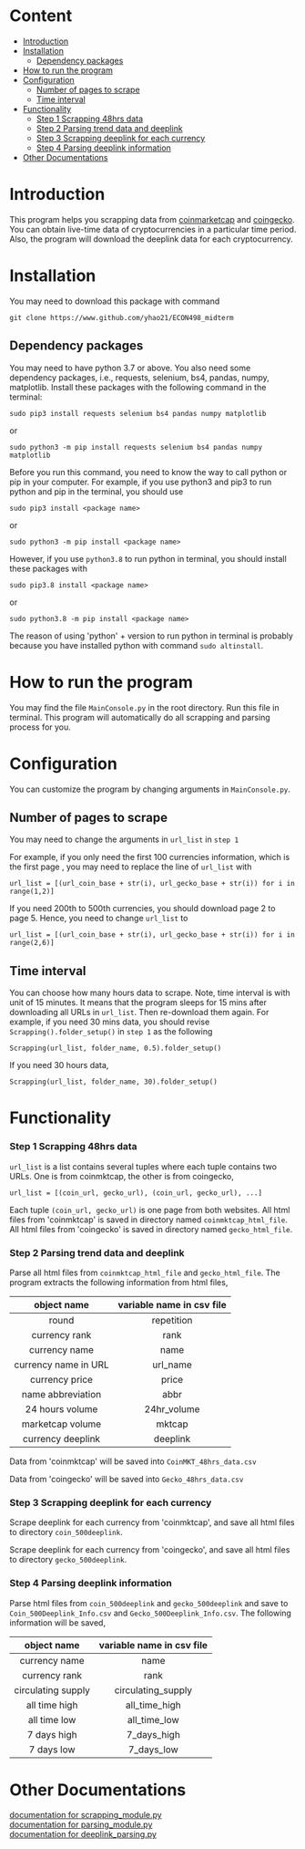 # Content
- [Introduction](#Introduction)  
- [Installation](#Installation)  
    - [Dependency packages](#Dependency-packages)  
- [How to run the program](#How-to-run-the-program)  
- [Configuration](#Configuration)  
    - [Number of pages to scrape](#Number-of-pages-to-scrape)  
    - [Time interval](#Time-interval)  
- [Functionality](#Functionality)  
    - [Step 1 Scrapping 48hrs data](#Step-1-Scrapping-48hrs-data)  
    - [Step 2 Parsing trend data and deeplink](#Step-2-Parsing-trend-data-and-deeplink)
    - [Step 3 Scrapping deeplink for each currency](#Step-3-Scrapping-deeplink-for-each-currency)
    - [Step 4 Parsing deeplink information](#Step-4-Parsing-deeplink-information)
- [Other Documentations](#Other-Documentations)




# Introduction  

This program helps you scrapping data from 
[coinmarketcap](https://coinmarketcap.com/) and 
[coingecko](https://www.coingecko.com/en). You can obtain live-time data 
of cryptocurrencies in a particular time period. Also, the program will download
the deeplink data for each cryptocurrency.


# Installation
You may need to download this package with command

`git clone https://www.github.com/yhao21/ECON498_midterm`

## Dependency packages
You may need to have python 3.7 or above. You also need some dependency packages,
i.e., requests, selenium, bs4, pandas, numpy, matplotlib.
Install these packages with the following command in the terminal:

`
sudo pip3 install requests selenium bs4 pandas numpy matplotlib
`

or

`
sudo python3 -m pip install requests selenium bs4 pandas numpy matplotlib
`

Before you run this command, you need to know the way to call python or pip in your
computer. For example, if you use python3 and pip3 to run python and pip in the
terminal, you should use

`sudo pip3 install <package name>`

or

`sudo python3 -m pip install <package name>`

However, if you use `python3.8` to run python in terminal, you should install 
these packages with

`sudo pip3.8 install <package name>`

or

`sudo python3.8 -m pip install <package name>`

The reason of using 'python' + version to run python in terminal is probably
because you have installed python with command `sudo altinstall`. 


# How to run the program
You may find the file `MainConsole.py` in the root directory. Run this file in
terminal. This program will automatically do all scrapping and parsing process
for you.


# Configuration
You can customize the program by changing arguments in `MainConsole.py`.


## Number of pages to scrape
You may need to change the arguments in `url_list` in `step 1`

For example, if you only need the first 100 currencies information, which is the first page
, you may need to replace the line of `url_list` with
```
url_list = [(url_coin_base + str(i), url_gecko_base + str(i)) for i in range(1,2)]
```

If you need 200th to 500th currencies, you should download page 2 to page 5.
Hence, you need to change `url_list` to

```
url_list = [(url_coin_base + str(i), url_gecko_base + str(i)) for i in range(2,6)]
```


## Time interval
You can choose how many hours data to scrape. Note, time interval is with unit of
15 minutes. It means that the program sleeps for 15 mins after downloading all
URLs in `url_list`. Then re-download them again.
For example, if you need 30 mins data, you should revise `Scrapping().folder_setup()`
in `step 1` as the following

```
Scrapping(url_list, folder_name, 0.5).folder_setup()
```

If you need 30 hours data,

```
Scrapping(url_list, folder_name, 30).folder_setup()
```



# Functionality
### Step 1 Scrapping 48hrs data
`url_list` is a list contains several tuples where each tuple contains two URLs. One
is from coinmktcap, the other is from coingecko,

`url_list = [(coin_url, gecko_url), (coin_url, gecko_url), ...]`

Each tuple `(coin_url, gecko_url)` is one page from both websites.
All html files from 'coinmktcap' is saved in directory named `coinmktcap_html_file`.
All html files from 'coingecko' is saved in directory named `gecko_html_file`.

### Step 2 Parsing trend data and deeplink
Parse all html files from `coinmktcap_html_file` and `gecko_html_file`.
The program extracts the following information from html files,

| object name | variable name in csv file |
| :-----------: | :---------: |
| round | repetition |
| currency rank | rank |
| currency name | name |
| currency name in URL | url_name |
| currency price | price |
| name abbreviation | abbr |
| 24 hours volume | 24hr_volume |
| marketcap volume | mktcap|
| currency deeplink | deeplink |

Data from 'coinmktcap' will be saved into `CoinMKT_48hrs_data.csv`

Data from 'coingecko' will be saved into `Gecko_48hrs_data.csv`




### Step 3 Scrapping deeplink for each currency
Scrape deeplink for each currency from 'coinmktcap', and save all html files to
directory `coin_500deeplink`.

Scrape deeplink for each currency from 'coingecko', and save all html files to
directory `gecko_500deeplink`.


### Step 4 Parsing deeplink information
Parse html files from `coin_500deeplink` and `gecko_500deeplink` and save 
to `Coin_500Deeplink_Info.csv` and `Gecko_500Deeplink_Info.csv`.
The following information will be saved,

| object name | variable name in csv file |
| :-----------: | :---------: |
| currency name | name |
| currency rank | rank |
| circulating supply | circulating_supply |
| all time high | all_time_high |
| all time low | all_time_low |
| 7 days high | 7_days_high |
| 7 days low | 7_days_low |


# Other Documentations
[documentation for scrapping_module.py](https://github.com/yhao21/ECON498_midterm/blob/master/documentations/docs_scrapping_module.md)  
[documentation for parsing_module.py](https://github.com/yhao21/ECON498_midterm/blob/master/documentations/docs_parsing_module.md)  
[documentation for deeplink_parsing.py](https://github.com/yhao21/ECON498_midterm/blob/master/documentations/docs_deeplink_parsing.md)  




